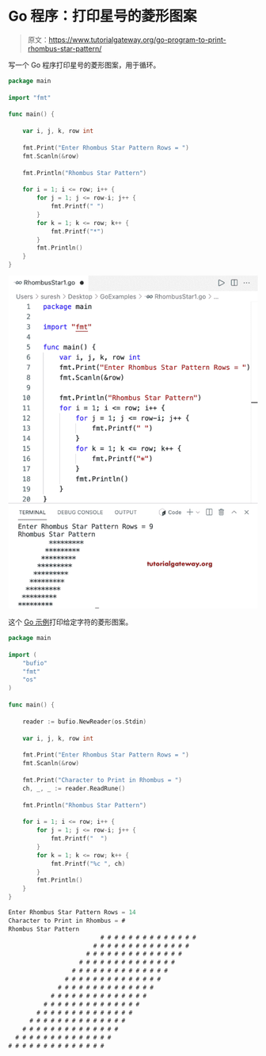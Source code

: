 # Go 程序：打印星号的菱形图案

> 原文：<https://www.tutorialgateway.org/go-program-to-print-rhombus-star-pattern/>

写一个 Go 程序打印星号的菱形图案，用于循环。

```go
package main

import "fmt"

func main() {

	var i, j, k, row int

	fmt.Print("Enter Rhombus Star Pattern Rows = ")
	fmt.Scanln(&row)

	fmt.Println("Rhombus Star Pattern")

	for i = 1; i <= row; i++ {
		for j = 1; j <= row-i; j++ {
			fmt.Printf(" ")
		}
		for k = 1; k <= row; k++ {
			fmt.Printf("*")
		}
		fmt.Println()
	}
}
```

![Go Program to Print Rhombus Star Pattern](img/1615b4fd9d0cebb7092788e12a34249a.png)

这个 [Go 示例](https://www.tutorialgateway.org/go-programs/)打印给定字符的菱形图案。

```go
package main

import (
	"bufio"
	"fmt"
	"os"
)

func main() {

	reader := bufio.NewReader(os.Stdin)

	var i, j, k, row int

	fmt.Print("Enter Rhombus Star Pattern Rows = ")
	fmt.Scanln(&row)

	fmt.Print("Character to Print in Rhombus = ")
	ch, _, _ := reader.ReadRune()

	fmt.Println("Rhombus Star Pattern")

	for i = 1; i <= row; i++ {
		for j = 1; j <= row-i; j++ {
			fmt.Printf("  ")
		}
		for k = 1; k <= row; k++ {
			fmt.Printf("%c ", ch)
		}
		fmt.Println()
	}
}
```

```go
Enter Rhombus Star Pattern Rows = 14
Character to Print in Rhombus = #
Rhombus Star Pattern
                          # # # # # # # # # # # # # # 
                        # # # # # # # # # # # # # # 
                      # # # # # # # # # # # # # # 
                    # # # # # # # # # # # # # # 
                  # # # # # # # # # # # # # # 
                # # # # # # # # # # # # # # 
              # # # # # # # # # # # # # # 
            # # # # # # # # # # # # # # 
          # # # # # # # # # # # # # # 
        # # # # # # # # # # # # # # 
      # # # # # # # # # # # # # # 
    # # # # # # # # # # # # # # 
  # # # # # # # # # # # # # # 
# # # # # # # # # # # # # # 
```